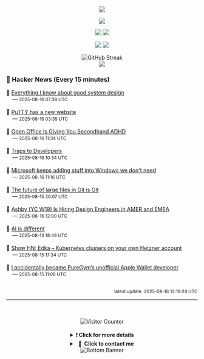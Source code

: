 <div align="center">
  <img src="https://readme-typing-svg.herokuapp.com?font=Fira+Code&weight=600&size=19&duration=3000&pause=1000&color=F7931A&center=true&vCenter=true&width=600&lines=%F0%9F%91%8B+Hi+%2C++I'm+(+Esmaeil+Asadi+%3C%3D%3E+%D8%A7%D8%B3%D9%80%D9%85%D9%80%D8%A7%D8%B9%D9%80%DB%8C%D9%80%D9%84+%D8%A7%D8%B3%D9%80%D8%AF%DB%8C+)"/>
</div>

<p align="center">
  <img src="http://github-profile-summary-cards.vercel.app/api/cards/profile-details?username=Null-Err0r&theme=gruvbox" />
</p>
<p align="center">
  <img src="http://github-profile-summary-cards.vercel.app/api/cards/repos-per-language?username=Null-Err0r&theme=gruvbox" />
  <img src="http://github-profile-summary-cards.vercel.app/api/cards/most-commit-language?username=Null-Err0r&theme=gruvbox" />
</p>
<p align="center">
  <img src="http://github-profile-summary-cards.vercel.app/api/cards/stats?username=Null-Err0r&theme=gruvbox" />
  <img src="http://github-profile-summary-cards.vercel.app/api/cards/productive-time?username=Null-Err0r&theme=gruvbox&utcOffset=8" />
</p>
<div align="center">
  <img src="https://streak-stats.demolab.com/?user=null-err0r&theme=gruvbox" alt="GitHub Streak" />
</div>
<div align="center">
  <img src="https://github-profile-trophy.vercel.app/?username=Null-Err0r&theme=gruvbox&no-frame=true&margin-w=15&margin-h=15&row=2&column=4" />
</div>


### 📰 Hacker News (Every 15 minutes)

<!-- HACKER_NEWS_START -->
🔹 <a href='https://www.seangoedecke.com/good-system-design/' target='_blank' rel='noopener noreferrer'>Everything I know about good system design</a><br>&nbsp;&nbsp;&nbsp;&nbsp;— <small>2025-08-16 07:38 UTC</small><br><br>
🔹 <a href='https://putty.software/' target='_blank' rel='noopener noreferrer'>PuTTY has a new website</a><br>&nbsp;&nbsp;&nbsp;&nbsp;— <small>2025-08-16 03:35 UTC</small><br><br>
🔹 <a href='https://floustate.com/blog/open-office-secondhand-adhd' target='_blank' rel='noopener noreferrer'>Open Office Is Giving You Secondhand ADHD</a><br>&nbsp;&nbsp;&nbsp;&nbsp;— <small>2025-08-16 11:34 UTC</small><br><br>
🔹 <a href='https://qouteall.fun/qouteall-blog/2025/Traps%20to%20Developers' target='_blank' rel='noopener noreferrer'>Traps to Developers</a><br>&nbsp;&nbsp;&nbsp;&nbsp;— <small>2025-08-16 10:34 UTC</small><br><br>
🔹 <a href='https://www.theregister.com/2025/08/16/microsoft_windows_features_help_productivity/' target='_blank' rel='noopener noreferrer'>Microsoft keeps adding stuff into Windows we don't need</a><br>&nbsp;&nbsp;&nbsp;&nbsp;— <small>2025-08-16 11:16 UTC</small><br><br>
🔹 <a href='https://tylercipriani.com/blog/2025/08/15/git-lfs/' target='_blank' rel='noopener noreferrer'>The future of large files in Git is Git</a><br>&nbsp;&nbsp;&nbsp;&nbsp;— <small>2025-08-15 20:07 UTC</small><br><br>
🔹 <a href='https://www.ashbyhq.com/careers?utm_source=hn&ashby_jid=579e9d03-0724-482b-a42a-8e5e80d73405' target='_blank' rel='noopener noreferrer'>Ashby (YC W19) Is Hiring Design Engineers in AMER and EMEA</a><br>&nbsp;&nbsp;&nbsp;&nbsp;— <small>2025-08-16 12:00 UTC</small><br><br>
🔹 <a href='https://www.antirez.com/news/155' target='_blank' rel='noopener noreferrer'>AI is different</a><br>&nbsp;&nbsp;&nbsp;&nbsp;— <small>2025-08-13 18:49 UTC</small><br><br>
🔹 <a href='https://edka.io' target='_blank' rel='noopener noreferrer'>Show HN: Edka – Kubernetes clusters on your own Hetzner account</a><br>&nbsp;&nbsp;&nbsp;&nbsp;— <small>2025-08-15 17:34 UTC</small><br><br>
🔹 <a href='https://drobinin.com/posts/how-i-accidentally-became-puregyms-unofficial-apple-wallet-developer/' target='_blank' rel='noopener noreferrer'>I accidentally became PureGym’s unofficial Apple Wallet developer</a><br>&nbsp;&nbsp;&nbsp;&nbsp;— <small>2025-08-15 11:06 UTC</small><br><br>
<!-- HACKER_NEWS_END -->

<p align="right"><small>latest update: 
<!-- HACKER_NEWS_LAST_UPDATED -->2025-08-16 12:19:28 UTC<!-- /HACKER_NEWS_LAST_UPDATED -->
</small></p>

<hr>

<div align="center">
  <br> </br>
  <img src="https://ghvc.kabelkultur.se/?username=null-err0r&abbreviated=true&color=ff5500&label=%E2%81%AE%20%E2%81%AE%E2%81%AE%20%E2%81%AE%E2%81%AE%20%20%F0%9F%91%80%20%E2%81%AE%20%E2%81%AE%E2%81%AE%20%E2%81%AE%E2%81%AEVisitor%E2%81%AE%20%E2%81%AE%E2%81%AE%20%E2%81%AE%E2%81%AE%20%F0%9F%91%80%E2%81%AE%20%E2%81%AE%E2%81%AE%20%E2%81%AE%E2%81%AE%E2%81%AE%20%E2%81%AE%E2%81%AE%20%E2%81%AE%E2%81%AE⁮⁮" alt="Visitor Counter" />
  <br> </br>
</div>
<details align="center">
<summary> <b> ❗️ Click for more details</b> </summary>
<br>
<div align="center">
  <a href="https://next.ossinsight.io/widgets/official/analyze-user-contribution-time-distribution?user_id=19436819&period=all_times" target="_blank" style="display: block;">
    <picture>
      <source media="(prefers-color-scheme: dark)" srcset="https://next.ossinsight.io/widgets/official/analyze-user-contribution-time-distribution/thumbnail.png?user_id=19436819&period=all_times&image_size=auto&color_scheme=dark" width="700" height="auto">
      <img alt="Contribution Time Distribution" src="https://next.ossinsight.io/widgets/official/analyze-user-contribution-time-distribution/thumbnail.png?user_id=19436819&period=all_times&image_size=auto&color_scheme=dark" width="700" height="auto">
    </picture>
  </a>
</div>
<div align="center">
  <a href="https://next.ossinsight.io/widgets/official/compose-user-dashboard-stats?user_id=19436819" target="_blank" style="display: block;">
    <picture>
      <source media="(prefers-color-scheme: dark)" srcset="https://next.ossinsight.io/widgets/official/compose-user-dashboard-stats/thumbnail.png?user_id=19436819&image_size=auto&color_scheme=dark" width="700" height="auto">
      <img alt="Dashboard Stats" src="https://next.ossinsight.io/widgets/official/compose-user-dashboard-stats/thumbnail.png?user_id=19436819&image_size=auto&color_scheme=dark" width="700" height="auto">
    </picture>
  </a>
</div>
<div align="center">
  <a href="https://next.ossinsight.io/widgets/official/compose-org-activity-map?activity=stars&role=stars&owner_id=19436819&period=past_12_months" target="_blank" style="display: block;">
    <picture>
      <source media="(prefers-color-scheme: dark)" srcset="https://next.ossinsight.io/widgets/official/compose-org-activity-map/thumbnail.png?activity=stars&role=stars&owner_id=19436819&period=past_12_months&image_size=4x7&color_scheme=dark" width="700" height="auto">
      <img alt="Geographical Distribution" src="https://next.ossinsight.io/widgets/official/compose-org-activity-map/thumbnail.png?activity=stars&role=stars&owner_id=19436819&period=past_12_months&image_size=4x7&color_scheme=dark" width="700" height="auto">
    </picture>
  </a>
</div>
<div align="center">
  <img src="https://github-readme-activity-graph.vercel.app/graph?username=Null-Err0r&theme=gruvbox" alt="Activity Graph" />
</div>
<br>
</details>
<details align="center">
<summary> <b>  💬  Click to contact me</b> </summary>
<br>
<div align="center">
  <br><br>
  <a href="https://t.me/NullErr0r" target="_blank">
    <img src="https://img.shields.io/badge/Telegram-black?style=for-the-badge&logo=Telegram" alt="Telegram" />
  </a>
</div>
<br>
</details>
<div align="center">
  <img src="https://raw.githubusercontent.com/Trilokia/Trilokia/379277808c61ef204768a61bbc5d25bc7798ccf1/bottom_header.svg" alt="Bottom Banner" />
</div>
